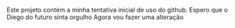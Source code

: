 Este projeto contém a minha tentativa inicial de uso do github. Espero que o Diego do futuro sinta orgulho
Agora vou fazer uma alteração
